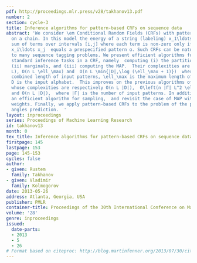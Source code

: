 ```yaml
---
pdf: http://proceedings.mlr.press/v28/takhanov13.pdf
number: 2
section: cycle-3
title: Inference algorithms for pattern-based CRFs on sequence data
abstract: 'We consider \em Conditional Random Fields (CRFs) with pattern-based potentials  defined
  on a chain. In this model the energy of a string (labeling) x_1\ldots x_n  is the
  sum of terms over intervals [i,j] where each term is non-zero only if the substring
  x_i\ldots x_j  equals a prespecified pattern α. Such CRFs can be naturally applied
  to many sequence tagging problems. We present efficient algorithms for the three
  standard inference tasks in a CRF, namely  computing (i) the partition function,
  (ii) marginals, and (iii) computing the MAP.  Their complexities are respectively  O(n
  L), O(n L \ell_\max) and  O(n L \min{|D|,\log (\ell_\max + 1)})  where L is the
  combined length of input patterns, \ell_\max is the maximum length of a pattern,  and
  D is the input alphabet.  This improves on the previous algorithms of \citeYe:NIPS09
  whose complexities are respectively O(n L |D|),  O\left(n |Γ| L^2 \ell_\max^2\right)
  and O(n L |D|),  where |Γ| is the number of input patterns. In addition, we give
  an efficient algorithm for sampling,  and revisit the case of MAP with non-positive
  weights. Finally, we apply pattern-based CRFs to the problem of the protein dihedral
  angles prediction.  '
layout: inproceedings
series: Proceedings of Machine Learning Research
id: takhanov13
month: 0
tex_title: Inference algorithms for pattern-based CRFs on sequence data
firstpage: 145
lastpage: 153
page: 145-153
cycles: false
author:
- given: Rustem
  family: Takhanov
- given: Vladimir
  family: Kolmogorov
date: 2013-05-26
address: Atlanta, Georgia, USA
publisher: PMLR
container-title: Proceedings of the 30th International Conference on Machine Learning
volume: '28'
genre: inproceedings
issued:
  date-parts:
  - 2013
  - 5
  - 26
# Format based on citeproc: http://blog.martinfenner.org/2013/07/30/citeproc-yaml-for-bibliographies/
---
```

